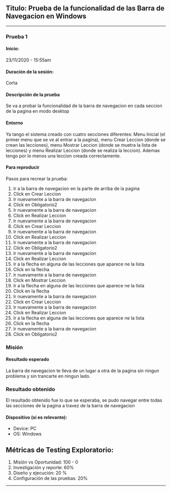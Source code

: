 ## Titulo: Prueba de la funcionalidad de las Barra de Navegacion en Windows
---

### Prueba 1

#### Inicio: 
23/11/2020 - 15:55am 

#### Duración de la sesión:
Corta

#### Descripción de la prueba
Se va a probar la funcionalidad de la barra de navegacion en cada seccion de la pagina en modo desktop

#### Entorno
Ya tango el sistema creado con cuatro secciones diferentes: Menu Inicial (el primer menu que se ve al entrar a la pagina), menu Crear Leccion (donde se crean las lecciones), menu Mostrar Leccion (donde se muetra la lista de lecciones) y menu Realizar Leccion (donde se realiza la leccion). Ademas tengo por lo menos una leccion creada correctamente.

#### Para reproducir
Pasos para recrear la prueba:
1. Ir a la barra de navegacion en la parte de arriba de la pagina
2. Click en Crear Leccion
3. Ir nuevamente a la barra de navegacion 
4. Click en Obligatorio2
5. Ir nuevamente a la barra de navegacion
6. Click en Realizar Leccion
7. Ir nuevamente a la barra de navegacion
8. Click en Crear Leccion
9.  Ir nuevamente a la barra de navegacion
10. Click en Realizar Leccion
11. Ir nuevamente a la barra de navegacion 
12. Click en Obligatorio2
13. Ir nuevamente a la barra de navegacion
14. Click en Realizar Leccion
15. Ir a la flecha en alguna de las lecciones que aparece ne la lista
16. Click en la flecha
17. Ir nuevamente a la barra de navegacion
18. Click en Mostrar Leccion
19. Ir a la flecha en alguna de las lecciones que aparece ne la lista
20. Click en la flecha
21. Ir nuevamente a la barra de navegacion
22. Click en Crear Leccion
23. Ir nuevamente a la barra de navegacion
24. Click en Realizar Leccion
25. Ir a la flecha en alguna de las lecciones que aparece ne la lista
26. Click en la flecha
27.  Ir nuevamente a la barra de navegacion 
28. Click en Obligatorio2


### Misión
#### Resultado esperado
La barra de navegacion te lleva de un lugar a otra de la pagina sin ningun problema y sin trancarte en ningun lado.

### Resultado obtenido
El resultado obtenido fue lo que se esperaba, se pudo navegar entre todas las secciones de la pagina a travez de la barra de navegacion


#### Dispositivo (si es relevante):
 - Device: PC
 - OS: Windows

## Métricas de Testing Exploratorio:
1. Misión vs Oportunidad: 100 - 0
2. Investigación y reporte: 60%
3. Diseño y ejecución: 20 %
4. Configuración de las pruebas: 20%

---
